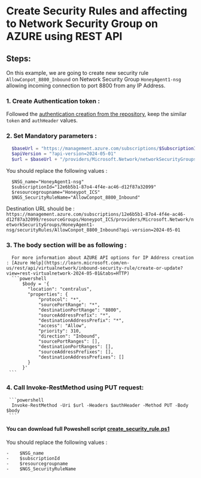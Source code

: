 # Create Security Rules and affecting to Network Security Group on AZURE using REST API   

## Steps:
  On this example, we are going to create new security rule `AllowConpot_8800_Inbound` on Network Security Group `HoneyAgent1-nsg` allowing incoming connection to port 8800 from any IP Address.<br>
###  1.  Create Authentication token :
Followed the [authentication creation from the repository](https://github.com/secfit/VM-on-Microsoft-AZURE-by-REST-API/blob/main/azure_account_auth_rest_api.md), keep the similar `token` and `authHeader` values.<br>

###  2.  Set Mandatory parameters : 

  ```powershell
    $baseUrl = "https://management.azure.com/subscriptions/$SubscriptionId" + "/resourceGroups/$resourceGroupName"
    $apiVersion = "?api-version=2024-05-01"
    $url = $baseUrl + "/providers/Microsoft.Network/networkSecurityGroups/" + $NSG_name + "/securityRules/" + $NGS_SecurityRuleName + $apiVersion
   ```
  You should replace the following values : <br>
  ```
    $NSG_name="HoneyAgent1-nsg"
    $subscriptionId="12e6b5b1-87o4-4f4e-ac46-d12f87a32099"
    $resourcegroupname="Honeypot_ICS"
    $NGS_SecurityRuleName="AllowConpot_8800_Inbound"
  ```

Destination URL should be  : <br>
`https://management.azure.com/subscriptions/12e6b5b1-87o4-4f4e-ac46-d12f87a32099/resourceGroups/Honeypot_ICS/providers/Microsoft.Network/networkSecurityGroups/HoneyAgent1-nsg/securityRules/AllowConpot_8800_Inbound?api-version=2024-05-01`<br>

###  3.  The body section will be as following :<br>
      For more information about AZURE API options for IP Address creation : [Azure Help](https://learn.microsoft.com/en-us/rest/api/virtualnetwork/inbound-security-rule/create-or-update?view=rest-virtualnetwork-2024-05-01&tabs=HTTP)
      ```powershell
          $body = '{
          	"location": "centralus",
          	"properties": {
          		"protocol": "*",
          		"sourcePortRange": "*",
          		"destinationPortRange": "8800",
          		"sourceAddressPrefix": "*",
          		"destinationAddressPrefix": "*",
          		"access": "Allow",
          		"priority": 310,
          		"direction": "Inbound",
          		"sourcePortRanges": [],
          		"destinationPortRanges": [],
          		"sourceAddressPrefixes": [],
          		"destinationAddressPrefixes": []
          	}
          }'
     ```

###  4.  Call Invoke-RestMethod using PUT request:
     ```powershell
      Invoke-RestMethod -Uri $url -Headers $authHeader -Method PUT -Body $body
     ```

#### You can download full Poweshell script [create_security_rule.ps1](create_security_rule.ps1) 
  You should replace the following values : <br>
  ```
  -    $NSG_name
  -    $subscriptionId
  -    $resourcegroupname
  -    $NGS_SecurityRuleName
  ```
